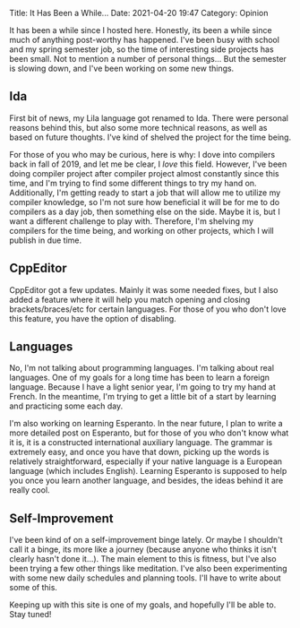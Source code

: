 Title: It Has Been a While...
Date: 2021-04-20 19:47
Category: Opinion

It has been a while since I hosted here. Honestly, its been a while since much of anything post-worthy has happened. I've been busy with school and my spring semester job, so the time of interesting side projects has been small. Not to mention a number of personal things... But the semester is slowing down, and I've been working on some new things.

## Ida

First bit of news, my Lila language got renamed to Ida. There were personal reasons behind this, but also some more technical reasons, as well as based on future thoughts. I've kind of shelved the project for the time being.

For those of you who may be curious, here is why: I dove into compilers back in fall of 2019, and let me be clear, I *love* this field. However, I've been doing compiler project after compiler project almost constantly since this time, and I'm trying to find some different things to try my hand on. Additionally, I'm getting ready to start a job that will allow me to utilize my compiler knowledge, so I'm not sure how beneficial it will be for me to do compilers as a day job, then something else on the side. Maybe it is, but I want a different challenge to play with. Therefore, I'm shelving my compilers for the time being, and working on other projects, which I will publish in due time.

## CppEditor

CppEditor got a few updates. Mainly it was some needed fixes, but I also added a feature where it will help you match opening and closing brackets/braces/etc for certain languages. For those of you who don't love this feature, you have the option of disabling.

## Languages

No, I'm not talking about programming languages. I'm talking about real languages. One of my goals for a long time has been to learn a foreign language. Because I have a light senior year, I'm going to try my hand at French. In the meantime, I'm trying to get a little bit of a start by learning and practicing some each day.

I'm also working on learning Esperanto. In the near future, I plan to write a more detailed post on Esperanto, but for those of you who don't know what it is, it is a constructed international auxiliary language. The grammar is extremely easy, and once you have that down, picking up the words is relatively straightforward, especially if your native language is a European language (which includes English). Learning Esperanto is supposed to help you once you learn another language, and besides, the ideas behind it are really cool.

## Self-Improvement

I've been kind of on a self-improvement binge lately. Or maybe I shouldn't call it a binge, its more like a journey (because anyone who thinks it isn't clearly hasn't done it...). The main element to this is fitness, but I've also been trying a few other things like meditation. I've also been experimenting with some new daily schedules and planning tools. I'll have to write about some of this.

Keeping up with this site is one of my goals, and hopefully I'll be able to. Stay tuned!

